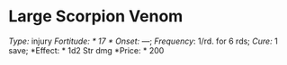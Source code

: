 ﻿---
name: Large Scorpion Venom
type: injury
fortitude: 17
onset: —
frequency: 1/rd. for 6 rds
effect:
  "1d2 Str dmg"
cure: 1 save
price: 200
---

# Large Scorpion Venom
 *Type:* injury
*Fortitude: * 17 * Onset:* —;  *Frequency*: 1/rd. for 6 rds;  *Cure:* 1 save; 
*Effect: * 1d2 Str dmg
*Price: * 200